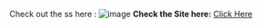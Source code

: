 Check out the ss here :
![image](https://github.com/user-attachments/assets/f776f9cb-71f8-4abb-8be1-3f8944142e84)
**Check the  Site here:** [Click Here](https://rlw4w4.csb.app/)
